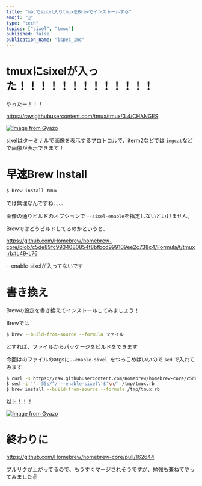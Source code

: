 ```yaml
---
title: "macでsixel入りtmuxをBrewでインストールする"
emoji: "🐡"
type: "tech"
topics: ["sixel", "tmux"]
published: false
publication_name: "ispec_inc"
---
```


# tmuxにsixelが入った！！！！！！！！！！！！！
やったー！！！

https://raw.githubusercontent.com/tmux/tmux/3.4/CHANGES

[![Image from Gyazo](https://i.gyazo.com/8464a71c0d3f92f18a549465b17b1049.png)](https://gyazo.com/8464a71c0d3f92f18a549465b17b1049)

sixelはターミナルで画像を表示するプロトコルで、iterm2などでは `imgcat`などで画像が表示できます！


# 早速Brew Install

```bash
$ brew install tmux
```

では無理なんですね、、、、

画像の通りビルドのオプションで `--sixel-enable`を指定しないといけません。

Brewではどうビルドしてるのかというと、

https://github.com/Homebrew/homebrew-core/blob/c5de89fc9934080854f8bfbcd999109ee2c738c4/Formula/t/tmux.rb#L49-L76

--enable-sixelが入ってないです

# 書き換え

Brewの設定を書き換えてインストールしてみましょう！

Brewでは
```bash
$ brew --build-from-source --formula ファイル
```
とすれば、ファイルからパッケージをビルドをできます


今回はのファイルのargsに`--enable-sixel `をつっこめばいいので `sed` で入れてみます

```bash
$ curl -s https://raw.githubusercontent.com/Homebrew/homebrew-core/c5de89fc9934080854f8bfbcd999109ee2c738c4/Formula/t/tmux.rb > /tmp/tmux.rb
$ sed -i '' '55s/^/ --enable-sixel\'$'\n/' /tmp/tmux.rb
$ brew install --build-from-source --formula /tmp/tmux.rb
```

以上！！！

[![Image from Gyazo](https://i.gyazo.com/b6f167c2f4263cd1ff866b682a6df72e.png)](https://gyazo.com/b6f167c2f4263cd1ff866b682a6df72e)

# 終わりに

https://github.com/Homebrew/homebrew-core/pull/162644

プルリクが上がってるので、もうすぐマージされそうですが、勉強も兼ねてやってみました✌️
